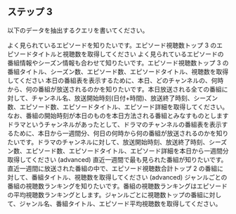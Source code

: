 ## ステップ 3

以下のデータを抽出するクエリを書いてください。

よく見られているエピソードを知りたいです。エピソード視聴数トップ 3 のエピソードタイトルと視聴数を取得してください
よく見られているエピソードの番組情報やシーズン情報も合わせて知りたいです。エピソード視聴数トップ 3 の番組タイトル、シーズン数、エピソード数、エピソードタイトル、視聴数を取得してください
本日の番組表を表示するために、本日、どのチャンネルの、何時から、何の番組が放送されるのかを知りたいです。本日放送される全ての番組に対して、チャンネル名、放送開始時刻(日付+時間)、放送終了時刻、シーズン数、エピソード数、エピソードタイトル、エピソード詳細を取得してください。なお、番組の開始時刻が本日のものを本日方法される番組とみなすものとします
ドラマというチャンネルがあったとして、ドラマのチャンネルの番組表を表示するために、本日から一週間分、何日の何時から何の番組が放送されるのかを知りたいです。ドラマのチャンネルに対して、放送開始時刻、放送終了時刻、シーズン数、エピソード数、エピソードタイトル、エピソード詳細を本日から一週間分取得してください
(advanced) 直近一週間で最も見られた番組が知りたいです。直近一週間に放送された番組の中で、エピソード視聴数合計トップ 2 の番組に対して、番組タイトル、視聴数を取得してください
(advanced) ジャンルごとの番組の視聴数ランキングを知りたいです。番組の視聴数ランキングはエピソードの平均視聴数ランキングとします。ジャンルごとに視聴数トップの番組に対して、ジャンル名、番組タイトル、エピソード平均視聴数を取得してください。